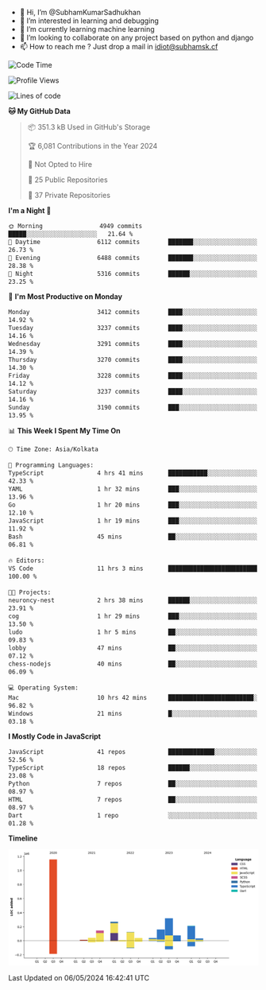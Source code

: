 - 👋 Hi, I’m @SubhamKumarSadhukhan
- 👀 I’m interested in learning and debugging
- 🌱 I’m currently learning machine learning
- 💞️ I’m looking to collaborate on any project based on python and django
- 📫 How to reach me ?
      Just drop a mail in idiot@subhamsk.cf

<!---
SubhamKumarSadhukhan/SubhamKumarSadhukhan is a ✨ special ✨ repository because its `README.md` (this file) appears on your GitHub profile.
You can click the Preview link to take a look at your changes.
--->


<!--START_SECTION:waka-->
![Code Time](http://img.shields.io/badge/Code%20Time-2%2C157%20hrs%2031%20mins-blue)

![Profile Views](http://img.shields.io/badge/Profile%20Views-1-blue)

![Lines of code](https://img.shields.io/badge/From%20Hello%20World%20I%27ve%20Written-2.6%20million%20lines%20of%20code-blue)

**🐱 My GitHub Data** 

> 📦 351.3 kB Used in GitHub's Storage 
 > 
> 🏆 6,081 Contributions in the Year 2024
 > 
> 🚫 Not Opted to Hire
 > 
> 📜 25 Public Repositories 
 > 
> 🔑 37 Private Repositories 
 > 
**I'm a Night 🦉** 

```text
🌞 Morning                4949 commits        █████░░░░░░░░░░░░░░░░░░░░   21.64 % 
🌆 Daytime                6112 commits        ███████░░░░░░░░░░░░░░░░░░   26.73 % 
🌃 Evening                6488 commits        ███████░░░░░░░░░░░░░░░░░░   28.38 % 
🌙 Night                  5316 commits        ██████░░░░░░░░░░░░░░░░░░░   23.25 % 
```
📅 **I'm Most Productive on Monday** 

```text
Monday                   3412 commits        ████░░░░░░░░░░░░░░░░░░░░░   14.92 % 
Tuesday                  3237 commits        ████░░░░░░░░░░░░░░░░░░░░░   14.16 % 
Wednesday                3291 commits        ████░░░░░░░░░░░░░░░░░░░░░   14.39 % 
Thursday                 3270 commits        ████░░░░░░░░░░░░░░░░░░░░░   14.30 % 
Friday                   3228 commits        ████░░░░░░░░░░░░░░░░░░░░░   14.12 % 
Saturday                 3237 commits        ████░░░░░░░░░░░░░░░░░░░░░   14.16 % 
Sunday                   3190 commits        ███░░░░░░░░░░░░░░░░░░░░░░   13.95 % 
```


📊 **This Week I Spent My Time On** 

```text
🕑︎ Time Zone: Asia/Kolkata

💬 Programming Languages: 
TypeScript               4 hrs 41 mins       ███████████░░░░░░░░░░░░░░   42.33 % 
YAML                     1 hr 32 mins        ███░░░░░░░░░░░░░░░░░░░░░░   13.96 % 
Go                       1 hr 20 mins        ███░░░░░░░░░░░░░░░░░░░░░░   12.10 % 
JavaScript               1 hr 19 mins        ███░░░░░░░░░░░░░░░░░░░░░░   11.92 % 
Bash                     45 mins             ██░░░░░░░░░░░░░░░░░░░░░░░   06.81 % 

🔥 Editors: 
VS Code                  11 hrs 3 mins       █████████████████████████   100.00 % 

🐱‍💻 Projects: 
neuroncy-nest            2 hrs 38 mins       ██████░░░░░░░░░░░░░░░░░░░   23.91 % 
cog                      1 hr 29 mins        ███░░░░░░░░░░░░░░░░░░░░░░   13.50 % 
ludo                     1 hr 5 mins         ██░░░░░░░░░░░░░░░░░░░░░░░   09.83 % 
lobby                    47 mins             ██░░░░░░░░░░░░░░░░░░░░░░░   07.12 % 
chess-nodejs             40 mins             ██░░░░░░░░░░░░░░░░░░░░░░░   06.09 % 

💻 Operating System: 
Mac                      10 hrs 42 mins      ████████████████████████░   96.82 % 
Windows                  21 mins             █░░░░░░░░░░░░░░░░░░░░░░░░   03.18 % 
```

**I Mostly Code in JavaScript** 

```text
JavaScript               41 repos            █████████████░░░░░░░░░░░░   52.56 % 
TypeScript               18 repos            ██████░░░░░░░░░░░░░░░░░░░   23.08 % 
Python                   7 repos             ██░░░░░░░░░░░░░░░░░░░░░░░   08.97 % 
HTML                     7 repos             ██░░░░░░░░░░░░░░░░░░░░░░░   08.97 % 
Dart                     1 repo              ░░░░░░░░░░░░░░░░░░░░░░░░░   01.28 % 
```



**Timeline**

![Lines of Code chart](https://raw.githubusercontent.com/SubhamKumarSadhukhan/SubhamKumarSadhukhan/main/assets/bar_graph.png)


 Last Updated on 06/05/2024 16:42:41 UTC
<!--END_SECTION:waka-->

